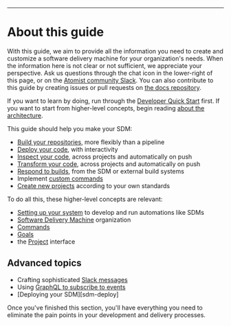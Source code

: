 
---

# About this guide

With this guide, we aim to provide all the information you need to create and customize
a software delivery machine for your organization's needs. When the information here
is not clear or not sufficient, we appreciate your perspective. Ask us questions through the chat icon
in the lower-right of this page, or on the [Atomist community Slack][slack]. You can also contribute
to this guide by creating issues or pull requests on [the docs repository][docs].

If you want to learn by doing, run through the [Developer Quick Start][quick-start] first.
If you want to start from higher-level concepts, begin reading [about the architecture][architecture].

This guide should help you make your SDM:

-   [Build your repositories][build], more flexibly than a pipeline
-   [Deploy your code][deploy], with interactivity
-   [Inspect your code][inspect], across projects and automatically on push
-   [Transform your code][autofix], across projects and automatically on push
-   [Respond to builds][build], from the SDM or external build systems
-   Implement [custom commands][command]
-   [Create new projects][create] according to your own standards

To do all this, these higher-level concepts are relevant:

-   [Setting up your system][prereq] to develop and run
    automations like SDMs
-   [Software Delivery Machine][sdm] organization
-   [Commands][command]
-   [Goals][goal]
-   the [Project][project] interface

## Advanced topics

-   Crafting sophisticated [Slack messages][slack]
-   Using [GraphQL to subscribe to events][graphql-api]
-   [Deploying your SDM][sdm-deploy]

Once you've finished this section, you'll have everything
you need to eliminate the pain points in your development and delivery
processes.

[build]: build.md (Builds in the SDM)
[deploy]: deploy.md (Deploys in the SDM)
[inspect]: inspect.md (Code Inspections)
[autofix]: autofix.md (Transforms and Autofix)
[docs]: https://github.com/atomist/docs (Atomist Documentation Repository)
[goal]: goal.md (Goals)
[prereq]: prerequisites.md (Atomist Automation Prerequisites)
[sdm]: sdm.md (Atomist Software Delivery Machine)
[command]: commands.md (Atomist Command Automations)
[event]: events.md (Atomist Event Automations)
[slack]: slack.md (Atomist Automation Slack Messages)
[graphql-api]: graphql.md (Atomist Automation GraphQL)
[project]: project.md
[create]: create.md
[architecture]: architecture.md (Atomist SDM Architecture)
[quick-start]: ../quick-start.md (Atomist Developer Quick Start)
